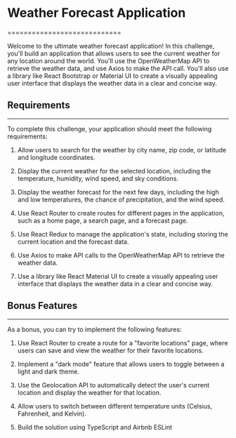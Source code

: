 # Weather Forecast Application
============================

Welcome to the ultimate weather forecast application! In this challenge, you'll build an application that allows users to see the current weather for any location around the world. You'll use the OpenWeatherMap API to retrieve the weather data, and use Axios to make the API call. You'll also use a library like React Bootstrap or Material UI to create a visually appealing user interface that displays the weather data in a clear and concise way.

## Requirements
------------

To complete this challenge, your application should meet the following requirements:

1.  Allow users to search for the weather by city name, zip code, or latitude and longitude coordinates.

2.  Display the current weather for the selected location, including the temperature, humidity, wind speed, and sky conditions.

3.  Display the weather forecast for the next few days, including the high and low temperatures, the chance of precipitation, and the wind speed.

4.  Use React Router to create routes for different pages in the application, such as a home page, a search page, and a forecast page.

5.  Use React Redux to manage the application's state, including storing the current location and the forecast data.

6.  Use Axios to make API calls to the OpenWeatherMap API to retrieve the weather data.

7.  Use a library like React Material UI to create a visually appealing user interface that displays the weather data in a clear and concise way.

## Bonus Features
--------------

As a bonus, you can try to implement the following features:

1.  Use React Router to create a route for a "favorite locations" page, where users can save and view the weather for their favorite locations.

2.  Implement a "dark mode" feature that allows users to toggle between a light and dark theme.

3.  Use the Geolocation API to automatically detect the user's current location and display the weather for that location.

4.  Allow users to switch between different temperature units (Celsius, Fahrenheit, and Kelvin).

5. Build the solution using TypeScript and Airbnb ESLint
